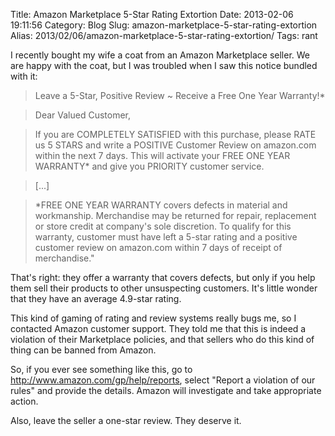 Title: Amazon Marketplace 5-Star Rating Extortion
Date: 2013-02-06 19:11:56
Category: Blog
Slug: amazon-marketplace-5-star-rating-extortion
Alias: 2013/02/06/amazon-marketplace-5-star-rating-extortion/
Tags: rant


I recently bought my wife a coat from an Amazon Marketplace seller. We are happy with the coat, but I was troubled when I saw this notice bundled with it:

> Leave a 5-Star, Positive Review ~ Receive a Free One Year Warranty!*

> Dear Valued Customer,

> If you are COMPLETELY SATISFIED with this purchase, please RATE us 5 STARS and write a POSITIVE Customer Review on amazon.com within the next 7 days. This will activate your FREE ONE YEAR WARRANTY* and give you PRIORITY customer service.

> [...]

> *FREE ONE YEAR WARRANTY covers defects in material and workmanship. Merchandise may be returned for repair, replacement or store credit at company's sole discretion. To qualify for this warranty, customer must have left a 5-star rating and a positive customer review on amazon.com within 7 days of receipt of merchandise."

That's right: they offer a warranty that covers defects, but only if you help them sell their products to other unsuspecting customers. It's little wonder that they have an average 4.9-star rating.

This kind of gaming of rating and review systems really bugs me, so I contacted Amazon customer support. They told me that this is indeed a violation of their Marketplace policies, and that sellers who do this kind of thing can be banned from Amazon.

So, if you ever see something like this, go to http://www.amazon.com/gp/help/reports, select "Report a violation of our rules" and provide the details. Amazon will investigate and take appropriate action.

Also, leave the seller a one-star review. They deserve it.


